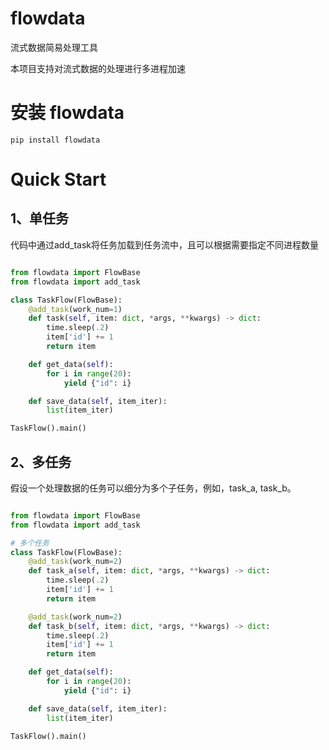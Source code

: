 # flowdata
流式数据简易处理工具

本项目支持对流式数据的处理进行多进程加速


# 安装 flowdata

```
pip install flowdata
```


# Quick Start

## 1、单任务
代码中通过add_task将任务加载到任务流中，且可以根据需要指定不同进程数量

```python

from flowdata import FlowBase
from flowdata import add_task

class TaskFlow(FlowBase):
    @add_task(work_num=1)
    def task(self, item: dict, *args, **kwargs) -> dict:
        time.sleep(.2)
        item['id'] += 1
        return item

    def get_data(self):
        for i in range(20):
            yield {"id": i}

    def save_data(self, item_iter):
        list(item_iter)

TaskFlow().main()
```

## 2、多任务
假设一个处理数据的任务可以细分为多个子任务，例如，task_a, task_b。

```python

from flowdata import FlowBase
from flowdata import add_task

# 多个任务
class TaskFlow(FlowBase):
    @add_task(work_num=2)
    def task_a(self, item: dict, *args, **kwargs) -> dict:
        time.sleep(.2)
        item['id'] += 1
        return item

    @add_task(work_num=2)
    def task_b(self, item: dict, *args, **kwargs) -> dict:
        time.sleep(.2)
        item['id'] += 1
        return item

    def get_data(self):
        for i in range(20):
            yield {"id": i}

    def save_data(self, item_iter):
        list(item_iter)

TaskFlow().main()
```